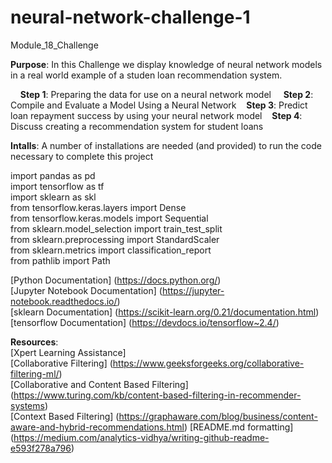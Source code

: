 # neural-network-challenge-1  
Module_18_Challenge

__Purpose__: In this Challenge we display knowledge of neural network models in a real world example of a studen loan recommendation system.

  &nbsp; &nbsp; __Step 1__: Preparing the data for use on a neural network model
  &nbsp; &nbsp; __Step 2__: Compile and Evaluate a Model Using a Neural Network 
  &nbsp; &nbsp;__Step 3__: Predict loan repayment success by using your neural network model
  &nbsp; &nbsp;__Step 4__: Discuss creating a recommendation system for student loans

__Intalls__: A number of installations are needed (and provided) to run the code necessary to complete this project  
  
import pandas as pd   
import tensorflow as tf  
import sklearn as skl  
from tensorflow.keras.layers import Dense  
from tensorflow.keras.models import Sequential  
from sklearn.model_selection import train_test_split  
from sklearn.preprocessing import StandardScaler  
from sklearn.metrics import classification_report  
from pathlib import Path

[Python Documentation] (https://docs.python.org/)  
[Jupyter Notebook Documentation] (https://jupyter-notebook.readthedocs.io/)  
[sklearn Documentation]  (https://scikit-learn.org/0.21/documentation.html)  
[tensorflow Documentation]  (https://devdocs.io/tensorflow~2.4/)

__Resources__:  
[Xpert Learning Assistance]   
[Collaborative Filtering]  (https://www.geeksforgeeks.org/collaborative-filtering-ml/)  
[Collaborative and Content Based Filtering]  (https://www.turing.com/kb/content-based-filtering-in-recommender-systems)   
[Context Based Filtering]  (https://graphaware.com/blog/business/content-aware-and-hybrid-recommendations.html) 
[README.md formatting] (https://medium.com/analytics-vidhya/writing-github-readme-e593f278a796)  

